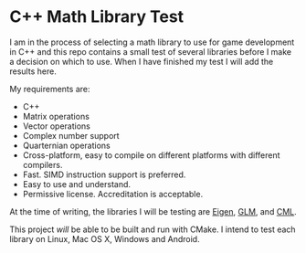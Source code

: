 C++ Math Library Test
=====================

I am in the process of selecting a math library to use for game development in
C++ and this repo contains a small test of several libraries before I make a
decision on which to use. When I have finished my test I will add the results
here.

My requirements are:

* C++
* Matrix operations
* Vector operations
* Complex number support
* Quarternian operations
* Cross-platform, easy to compile on different platforms with different
  compilers.
* Fast. SIMD instruction support is preferred.
* Easy to use and understand.
* Permissive license. Accreditation is acceptable.

At the time of writing, the libraries I will be testing are
[Eigen](http://eigen.tuxfamily.org), [GLM](http://glm.g-truc.net/), and
[CML](http://cmldev.net/).

This project *will* be able to be built and run with CMake. I intend to test
each library on Linux, Mac OS X, Windows and Android.
